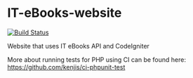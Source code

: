 # IT-eBooks-website
[![Build Status](https://travis-ci.org/zygimantus/IT-eBooks-website.svg?branch=develop)](https://travis-ci.org/zygimantus/IT-eBooks-website)

Website that uses IT eBooks API and CodeIgniter

More about running tests for PHP using CI can be found here: https://github.com/kenjis/ci-phpunit-test
